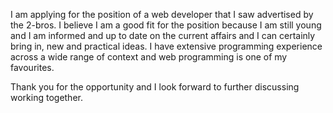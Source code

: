 I am applying for the position of a web developer that I saw advertised by the 2-bros.
I believe I am a good fit for the position because I am still young and I am informed and up to date on the current affairs and I can certainly bring in, new and practical ideas. I have extensive programming experience across a wide range of context and web programming is one of my favourites.

Thank you for the opportunity and I look forward to further discussing working together.
